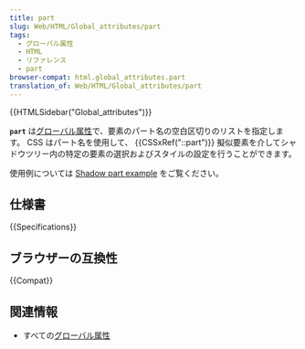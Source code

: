 ```yaml
---
title: part
slug: Web/HTML/Global_attributes/part
tags:
  - グローバル属性
  - HTML
  - リファレンス
  - part
browser-compat: html.global_attributes.part
translation_of: Web/HTML/Global_attributes/part
---
```


{{HTMLSidebar("Global_attributes")}}

**`part`** は[グローバル属性](/ja/docs/Web/HTML/Global_attributes)で、要素のパート名の空白区切りのリストを指定します。 CSS はパート名を使用して、 {{CSSxRef("::part")}} 擬似要素を介してシャドウツリー内の特定の要素の選択およびスタイルの設定を行うことができます。

使用例については [Shadow part example](https://mdn.github.io/web-components-examples/shadow-part/) をご覧ください。

## 仕様書

{{Specifications}}

## ブラウザーの互換性

{{Compat}}

## 関連情報

- すべての[グローバル属性](/ja/docs/Web/HTML/Global_attributes)
